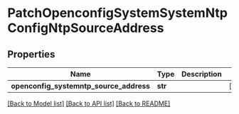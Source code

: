 # PatchOpenconfigSystemSystemNtpConfigNtpSourceAddress

## Properties
Name | Type | Description | Notes
------------ | ------------- | ------------- | -------------
**openconfig_systemntp_source_address** | **str** |  | [optional] 

[[Back to Model list]](../README.md#documentation-for-models) [[Back to API list]](../README.md#documentation-for-api-endpoints) [[Back to README]](../README.md)


